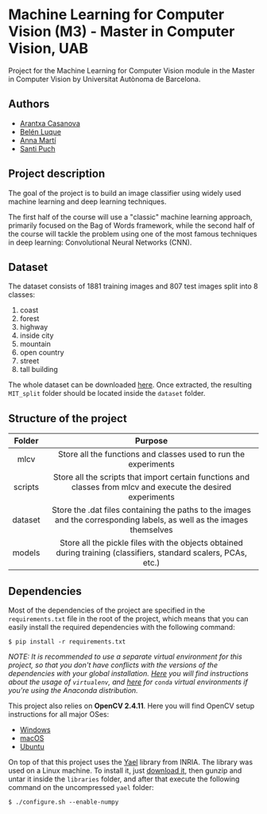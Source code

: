 # Machine Learning for Computer Vision (M3) - Master in Computer Vision, UAB
Project for the Machine Learning for Computer Vision module in the Master in Computer Vision by Universitat Autònoma de Barcelona. 

## Authors

- [Arantxa Casanova](https://github.com/ArantxaCasanova)
- [Belén Luque](https://github.com/bluque)
- [Anna Martí](https://github.com/amartia)
- [Santi Puch](https://github.com/santipuch590)

## Project description

The goal of the project is to build an image classifier using widely used machine learning
and deep learning techniques.

The first half of the course will use a "classic" machine learning approach, primarily focused
on the Bag of Words framework, while the second half of the course will tackle the problem using 
one of the most famous techniques in deep learning: Convolutional Neural Networks (CNN).

## Dataset

The dataset consists of 1881 training images and 807 test images split into 8 classes:
1. coast
2.  forest
3.  highway
4.  inside city
5.  mountain
6. open country 
7. street
8. tall building

The whole dataset can be downloaded [here](https://drive.google.com/open?id=0ByrI9_WaU23FckdmRGprZjhub2c). Once extracted, the resulting 
`MIT_split` folder should be located inside the `dataset` folder.

## Structure of the project

| Folder | Purpose |
| :---: | :---: |
| mlcv | Store all the functions and classes used to run the experiments |
| scripts| Store all the scripts that import certain functions and classes from mlcv and execute the desired experiments |
| dataset | Store the .dat files containing the paths to the images and the corresponding labels, as well as the images themselves |
| models | Store all the pickle files with the objects obtained during training (classifiers, standard scalers, PCAs, etc.) |

## Dependencies 

Most of the dependencies of the project are specified in the `requirements.txt` file 
in the root of the project, which means that you can easily install the required dependencies with the 
following command:

```
$ pip install -r requirements.txt
```

*NOTE: It is recommended to use a separate virtual environment for this project, so that you don't have conflicts
with the versions of the dependencies with your global installation. [Here](https://virtualenv.pypa.io/en/stable/) you will find instructions about the 
usage of `virtualenv`, and [here](http://conda.pydata.org/docs/using/envs.html) for `conda` virtual environments if you're 
using the Anaconda distribution.*

This project also relies on **OpenCV 2.4.11**. Here you will find OpenCV setup instructions for all major OSes:
- [Windows](http://docs.opencv.org/3.1.0/d5/de5/tutorial_py_setup_in_windows.html)
- [macOS](http://www.mobileway.net/2015/02/14/install-opencv-for-python-on-mac-os-x/)
- [Ubuntu](http://www.pyimagesearch.com/2015/06/22/install-opencv-3-0-and-python-2-7-on-ubuntu/)

On top of that this project uses the [Yael](http://yael.gforge.inria.fr/) library from INRIA.
The library was used on a Linux machine.
To install it, just [download it](https://gforge.inria.fr/frs/download.php/file/34217/yael_v438.tar.gz), then gunzip 
and untar it inside the `libraries` folder, and after that execute the following command on the uncompressed `yael` folder:
```
$ ./configure.sh --enable-numpy
```
